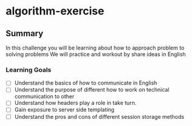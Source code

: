 # algorithm-exercise

## Summary

In this challenge you will be learning about how to approach problem to solving problems
We will practice and workout by share ideas in English

### Learning Goals

- [ ] Understand the basics of how to communicate in English
- [ ] Understand the purpose of different how to work on technical communication to other
- [ ] Understand how headers play a role in take turn.
- [ ] Gain exposure to server side templating
- [ ] Understand the pros and cons of different session storage methods
